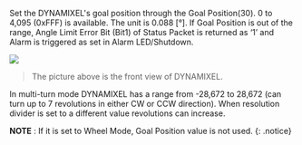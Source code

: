 Set the DYNAMIXEL's goal position through the Goal Position(30).
0 to 4,095 (0xFFF) is available.  The unit is 0.088 [&deg;].
If Goal Position is out of the range, Angle Limit Error Bit (Bit1) of Status Packet is returned as ‘1’ and Alarm is triggered as set in Alarm LED/Shutdown.

![](/assets/images/dxl/mx/mx_position.png)  

> The picture above is the front view of DYNAMIXEL.

In multi-turn mode DYNAMIXEL has a range from -28,672 to 28,672 (can turn up to 7 revolutions in either CW or CCW direction).
When resolution divider is set to a different value revolutions can increase.

**NOTE** : If it is set to Wheel Mode, Goal Position value is not used.
{: .notice}
